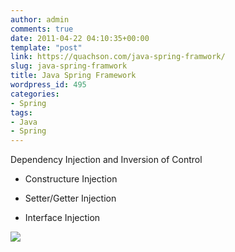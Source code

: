 ```yaml
---
author: admin
comments: true
date: 2011-04-22 04:10:35+00:00
template: "post"
link: https://quachson.com/java-spring-framwork/
slug: java-spring-framwork
title: Java Spring Framework
wordpress_id: 495
categories:
- Spring
tags:
- Java
- Spring
---
```


Dependency Injection and Inversion of Control




- Constructure Injection




- Setter/Getter Injection




- Interface Injection




![](http://static.springsource.org/spring/docs/3.0.x/spring-framework-reference/html/images/spring-overview.png)
